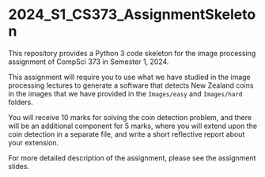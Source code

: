 # 2024_S1_CS373_AssignmentSkeleton

This repository provides a Python 3 code skeleton for the image processing assignment of CompSci 373 in Semester 1, 2024.

This assignment will require you to use what we have studied in the image processing lectures to generate a software that detects New Zealand coins in the images that we have provided in the ```Images/easy``` and ```Images/hard``` folders.

You will receive 10 marks for solving the coin detection problem, and there will be an additional component for 5 marks, where you will extend upon the coin detection in a separate file, and write a short reflective report about your extension.

For more detailed description of the assignment, please see the assignment slides.

